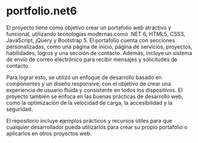 # portfolio.net6

El proyecto tiene como objetivo crear un portafolio web atractivo y funcional, utilizando tecnologías modernas como .NET 6, HTML5, CSS3, JavaScript, jQuery y Bootstrap 5. El portafolio cuenta con secciones personalizadas, como una página de inicio, página de servicios, proyectos, habilidades, logros y una sección de contacto. Además, incluye un sistema de envío de correo electrónico para recibir mensajes y solicitudes de contacto.

Para lograr esto, se utilizó un enfoque de desarrollo basado en componentes y un diseño responsive, con el objetivo de crear una experiencia de usuario fluida y consistente en todos los dispositivos. El proyecto también se enfoca en las buenas prácticas de desarrollo web, como la optimización de la velocidad de carga, la accesibilidad y la seguridad.

El repositorio incluye ejemplos prácticos y recursos útiles para que cualquier desarrollador pueda utilizarlos para crear su propio portafolio o aplicarlos en otros proyectos web.
